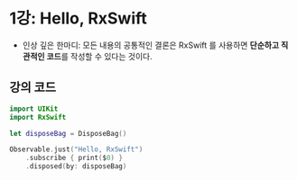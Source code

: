 # 1강: Hello, RxSwift 

* 인상 깊은 한마디: 모든 내용의 공통적인 결론은 RxSwift 를 사용하면 **단순하고 직관적인 코드**를 작성할 수 있다는 것이다.


## 강의 코드 

```swift
import UIKit
import RxSwift

let disposeBag = DisposeBag()

Observable.just("Hello, RxSwift")
    .subscribe { print($0) }
    .disposed(by: disposeBag)
```
